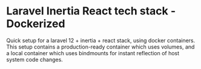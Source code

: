 # Laravel Inertia React tech stack - Dockerized
Quick setup for a laravel 12 + inertia + react stack, using docker containers. This setup contains a production-ready container which uses volumes, and a local container which uses bindmounts for instant reflection of host system code changes.
